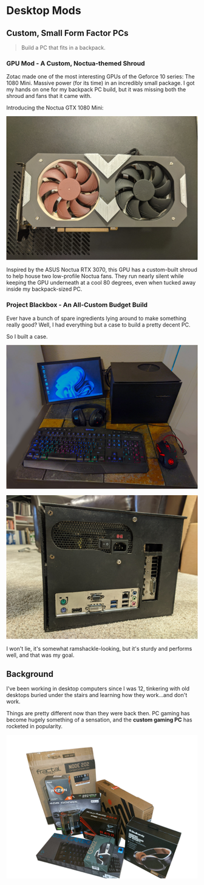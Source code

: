 #  Desktop Mods

## Custom, Small Form Factor PCs
> Build a PC that fits in a backpack.

### GPU Mod - A Custom, Noctua-themed Shroud

Zotac made one of the most interesting GPUs of the Geforce 10 series: The 1080 Mini. Massive power (for its time) in an incredibly small package. 
I got my hands on one for my backpack PC build, but it was missing both the shroud and fans that it came with.

Introducing the Noctua GTX 1080 Mini:

![The so-called Noctua GTX 1080 Mini, a Zotac 1080 Mini with a custom-built shroud and Noctua fans to mimic ASUS's Noctua RTX 3070](img/noctua1080.jpg "Noctua GTX 1080 Mini")

Inspired by the ASUS Noctua RTX 3070, this GPU has a custom-built shroud to help house two low-profile Noctua fans. 
They run nearly silent while keeping the GPU underneath at a cool 80 degrees, even when tucked away inside my backpack-sized PC.

### Project Blackbox - An All-Custom Budget Build

Ever have a bunch of spare ingredients lying around to make something really good? Well, I had everything but a case to build a pretty decent PC.

So I built a case.

![Project Blackbox, a hodgepodge of mid-tier components assembled into a custom-built chassis.](img/blackbox.jpg "Project Blackbox")

![Project Blackbox, but the backside this time.](img/blackbox-back.jpg "Back side of Project Blackbox")

I won't lie, it's somewhat ramshackle-looking, but it's sturdy and performs well, and that was my goal.


## Background

I've been working in desktop computers since I was 12, tinkering with old desktops buried under the stairs and learning how they work...and don't work.

Things are pretty different now than they were back then. PC gaming has become hugely something of a sensation, and the **custom gaming PC** has rocketed in popularity.

![Computer parts, still in boxes, ready for the fun part](img/pc-parts.png "PC Parts")
